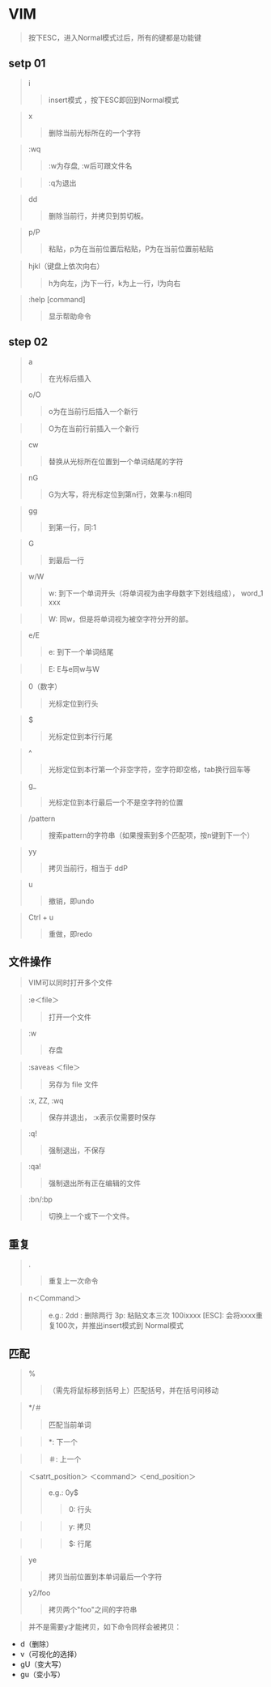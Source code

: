 # VIM

> 按下ESC，进入Normal模式过后，所有的键都是功能键

## setp 01
> i
>> insert模式 ，按下ESC即回到Normal模式

> x
>> 删除当前光标所在的一个字符

> :wq
>> :w为存盘, :w后可跟文件名

>> :q为退出

> dd
>> 删除当前行，并拷贝到剪切板。

> p/P
>> 粘贴，p为在当前位置后粘贴，P为在当前位置前粘贴

> hjkl（键盘上依次向右）
>> h为向左，j为下一行，k为上一行，l为向右

> :help [command]
>> 显示帮助命令

## step 02
> a
>> 在光标后插入

> o/O
>> o为在当前行后插入一个新行

>> O为在当前行前插入一个新行

> cw
>> 替换从光标所在位置到一个单词结尾的字符

> nG
>> G为大写，将光标定位到第n行，效果与:n相同

> gg
>> 到第一行，同:1

> G
>> 到最后一行

> w/W 
>> w: 到下一个单词开头（将单词视为由字母数字下划线组成）， word_1 xxx

>> W: 同w，但是将单词视为被空字符分开的部。

> e/E
>> e: 到下一个单词结尾

>> E: E与e同w与W

> 0（数字）
>> 光标定位到行头

> $
>> 光标定位到本行行尾

> ^ 
>> 光标定位到本行第一个非空字符，空字符即空格，tab换行回车等

> g_
>> 光标定位到本行最后一个不是空字符的位置

> /pattern
>> 搜索pattern的字符串（如果搜索到多个匹配项，按n键到下一个）

> yy
>> 拷贝当前行，相当于 ddP

> u
>> 撤销，即undo

> Ctrl + u
>> 重做，即redo




## 文件操作
> VIM可以同时打开多个文件

> :e＜file＞
>> 打开一个文件

> :w
>> 存盘

> :saveas ＜file＞
>> 另存为 file 文件

> :x, ZZ, :wq
>> 保存并退出， :x表示仅需要时保存

> :q!
>> 强制退出，不保存

> :qa!
>> 强制退出所有正在编辑的文件

> :bn/:bp
>> 切换上一个或下一个文件。


## 重复
> .
>> 重复上一次命令

> n＜Command＞
>> e.g.:
2dd : 删除两行
3p: 粘贴文本三次
100ixxxx [ESC]: 会将xxxx重复100次，并推出insert模式到 Normal模式

## 匹配
> %
>> （需先将鼠标移到括号上）匹配括号，并在括号间移动

> */＃
>> 匹配当前单词

>> *: 下一个

>> ＃: 上一个

> ＜satrt_position＞ ＜command＞ ＜end_position＞
>> e.g.: 0y$
>>> 0: 行头

>>> y: 拷贝

>>> $: 行尾

> ye
>> 拷贝当前位置到本单词最后一个字符

> y2/foo
>> 拷贝两个"foo"之间的字符串

> 并不是需要y才能拷贝，如下命令同样会被拷贝：
- d（删除）
- v（可视化的选择）
- gU（变大写）
- gu（变小写）











































